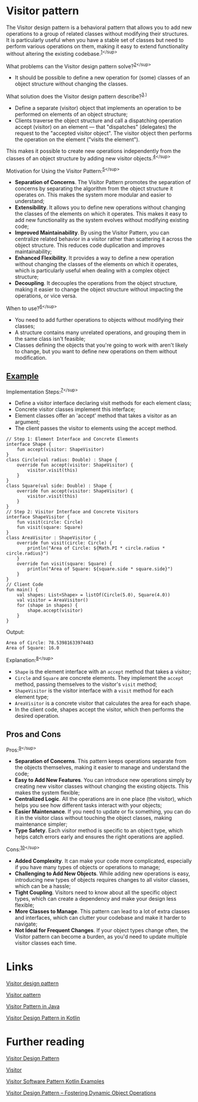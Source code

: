 # Visitor pattern
The Visitor design pattern is a behavioral pattern that allows you to add new operations to a group of related classes without modifying their structures. It is particularly useful when you have a stable set of classes but need to perform various operations on them, making it easy to extend functionality without altering the existing codebase.<sup>[1](https://www.geeksforgeeks.org/system-design/visitor-design-pattern/#:~:text=The%20Visitor%20design%20pattern%20is,without%20altering%20the%20existing%20codebase.)</sup>

What problems can the Visitor design pattern solve?<sup>[2](https://en.wikipedia.org/wiki/Visitor_pattern#:~:text=Problems%2C%20the%20Visitor,changing%20the%20classes.)</sup>
- It should be possible to define a new operation for (some) classes of an object structure without changing the classes.

What solution does the Visitor design pattern describe?<sup>[3](https://en.wikipedia.org/wiki/Visitor_pattern#:~:text=Solution%2C%20the%20Visitor,visits%20the%20element%22).)</sup>
- Define a separate (visitor) object that implements an operation to be performed on elements of an object structure;
- Clients traverse the object structure and call a dispatching operation accept (visitor) on an element — that "dispatches" (delegates) the request to the "accepted visitor object". The visitor object then performs the operation on the element ("visits the element").

This makes it possible to create new operations independently from the classes of an object structure by adding new visitor objects.<sup>[4](https://en.wikipedia.org/wiki/Visitor_pattern#:~:text=This%20makes%20it%20possible%20to%20create%20new%20operations%20independently%20from%20the%20classes%20of%20an%20object%20structure%20by%20adding%20new%20visitor%20objects.)</sup>

Motivation for Using the Visitor Pattern:<sup>[5](https://medium.com/@alxkm/visitor-pattern-in-java-0be5fa5af5d7#:~:text=Motivation%20for%20Using,or%20vice%20versa.)</sup>
- **Separation of Concerns**. The Visitor Pattern promotes the separation of concerns by separating the algorithm from the object structure it operates on. This makes the system more modular and easier to understand;
- **Extensibility**. It allows you to define new operations without changing the classes of the elements on which it operates. This makes it easy to add new functionality as the system evolves without modifying existing code;
- **Improved Maintainability**. By using the Visitor Pattern, you can centralize related behavior in a visitor rather than scattering it across the object structure. This reduces code duplication and improves maintainability;
- **Enhanced Flexibility**. It provides a way to define a new operation without changing the classes of the elements on which it operates, which is particularly useful when dealing with a complex object structure;
- **Decoupling**. It decouples the operations from the object structure, making it easier to change the object structure without impacting the operations, or vice versa.

When to use?<sup>[6](https://www.javaguides.net/2023/10/visitor-design-pattern-in-kotlin.html#google_vignette:~:text=7.%20When%20to,them%20without%20modification.)</sup>
- You need to add further operations to objects without modifying their classes;
- A structure contains many unrelated operations, and grouping them in the same class isn't feasible;
- Classes defining the objects that you're going to work with aren't likely to change, but you want to define new operations on them without modification.

## [Example](https://www.javaguides.net/2023/10/visitor-design-pattern-in-kotlin.html#google_vignette:~:text=6.%20Implementation%20in%20Kotlin%20Programming)
Implementation Steps:<sup>[7](https://www.javaguides.net/2023/10/visitor-design-pattern-in-kotlin.html#google_vignette:~:text=5.%20Implementation%20Steps,the%20accept%20method.)</sup>
- Define a visitor interface declaring visit methods for each element class;
- Concrete visitor classes implement this interface;
- Element classes offer an 'accept' method that takes a visitor as an argument;
- The client passes the visitor to elements using the accept method.

```
// Step 1: Element Interface and Concrete Elements
interface Shape {
    fun accept(visitor: ShapeVisitor)
}
class Circle(val radius: Double) : Shape {
    override fun accept(visitor: ShapeVisitor) {
        visitor.visit(this)
    }
}
class Square(val side: Double) : Shape {
    override fun accept(visitor: ShapeVisitor) {
        visitor.visit(this)
    }
}
// Step 2: Visitor Interface and Concrete Visitors
interface ShapeVisitor {
    fun visit(circle: Circle)
    fun visit(square: Square)
}
class AreaVisitor : ShapeVisitor {
    override fun visit(circle: Circle) {
        println("Area of Circle: ${Math.PI * circle.radius * circle.radius}")
    }
    override fun visit(square: Square) {
        println("Area of Square: ${square.side * square.side}")
    }
}
// Client Code
fun main() {
    val shapes: List<Shape> = listOf(Circle(5.0), Square(4.0))
    val visitor = AreaVisitor()
    for (shape in shapes) {
        shape.accept(visitor)
    }
}
```

Output:
```
Area of Circle: 78.53981633974483
Area of Square: 16.0
```

Explanation:<sup>[8](https://www.javaguides.net/2023/10/visitor-design-pattern-in-kotlin.html#google_vignette:~:text=Explanation%3A,the%20desired%20operation.)</sup>
- `Shape` is the element interface with an `accept` method that takes a visitor;
- `Circle` and `Square` are concrete elements. They implement the `accept` method, passing themselves to the visitor's `visit` method;
- `ShapeVisitor` is the visitor interface with a `visit` method for each element type;
- `AreaVisitor` is a concrete visitor that calculates the area for each shape.
- In the client code, shapes accept the visitor, which then performs the desired operation.

## Pros and Cons
Pros:<sup>[9](https://www.geeksforgeeks.org/system-design/visitor-design-pattern/#:~:text=Separation%20of%20Concerns,operations%20are%20applied.)</sup>
- **Separation of Concerns**. This pattern keeps operations separate from the objects themselves, making it easier to manage and understand the code;
- **Easy to Add New Features**. You can introduce new operations simply by creating new visitor classes without changing the existing objects. This makes the system flexible;
- **Centralized Logic**. All the operations are in one place (the visitor), which helps you see how different tasks interact with your objects;
- **Easier Maintenance**. If you need to update or fix something, you can do it in the visitor class without touching the object classes, making maintenance simpler;
- **Type Safety**. Each visitor method is specific to an object type, which helps catch errors early and ensures the right operations are applied.

Cons:<sup>[10](https://www.geeksforgeeks.org/system-design/visitor-design-pattern/#:~:text=Added%20Complexity%3A%20It,classes%20each%20time.)</sup>
- **Added Complexity**. It can make your code more complicated, especially if you have many types of objects or operations to manage;
- **Challenging to Add New Objects**. While adding new operations is easy, introducing new types of objects requires changes to all visitor classes, which can be a hassle;
- **Tight Coupling**. Visitors need to know about all the specific object types, which can create a dependency and make your design less flexible;
- **More Classes to Manage**. This pattern can lead to a lot of extra classes and interfaces, which can clutter your codebase and make it harder to navigate;
- **Not Ideal for Frequent Changes**. If your object types change often, the Visitor pattern can become a burden, as you'd need to update multiple visitor classes each time.

# Links
[Visitor design pattern](https://www.geeksforgeeks.org/system-design/visitor-design-pattern/)

[Visitor pattern](https://en.wikipedia.org/wiki/Visitor_pattern)

[Visitor Pattern in Java](https://medium.com/@alxkm/visitor-pattern-in-java-0be5fa5af5d7)

[Visitor Design Pattern in Kotlin](https://www.javaguides.net/2023/10/visitor-design-pattern-in-kotlin.html#google_vignette)

# Further reading
[Visitor Design Pattern](https://sourcemaking.com/design_patterns/visitor)

[Visitor](https://refactoring.guru/design-patterns/visitor)

[Visitor Software Pattern Kotlin Examples](https://softwarepatterns.com/kotlin/visitor-software-pattern-kotlin-example)

[Visitor Design Pattern – Fostering Dynamic Object Operations](https://neatcode.org/visitor-pattern/)
